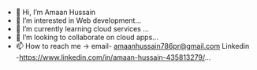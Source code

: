 - 👋 Hi, I’m Amaan Hussain
- 👀 I’m interested in Web development...
- 🌱 I’m currently learning cloud services ...
- 💞️ I’m looking to collaborate on cloud apps...
- 📫 How to reach me  -> email- amaanhussain786pr@gmail.com     Linkedin -https://www.linkedin.com/in/amaan-hussain-435813279/...

<!---
mdamaanhussain/mdamaanhussain is a ✨ special ✨ repository because its `README.md` (this file) appears on your GitHub profile.
You can click the Preview link to take a look at your changes.
--->
